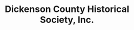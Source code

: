 ---
layout: repo
title: "Dickenson County Historical Society, Inc."
id: 16563
permalink: repos/16563/
---